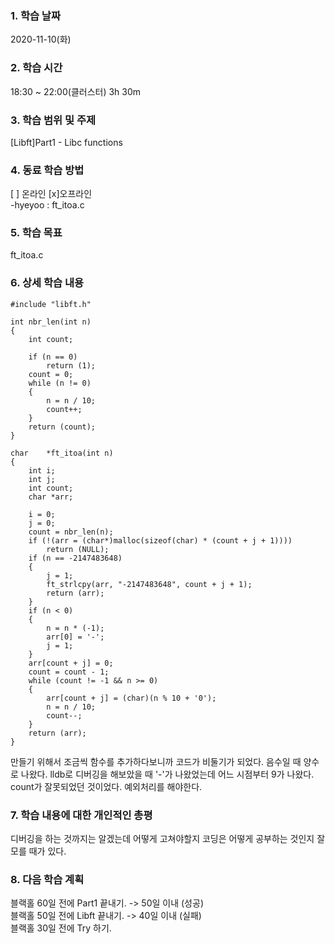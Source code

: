 ### 1. 학습 날짜 
2020-11-10(화)

### 2. 학습 시간
18:30 ~ 22:00(클러스터) 3h 30m

### 3. 학습 범위 및 주제
[Libft]Part1 - Libc functions

### 4. 동료 학습 방법 
[ ] 온라인 [x]오프라인 <br>
-hyeyoo : ft_itoa.c

### 5. 학습 목표
ft_itoa.c

### 6. 상세 학습 내용
```
#include "libft.h"

int	nbr_len(int n)
{
	int count;

	if (n == 0)
		return (1);
	count = 0;
	while (n != 0)
	{
		n = n / 10;
		count++;
	}
	return (count);
}

char	*ft_itoa(int n)
{
	int i;
	int j;
	int count;
	char *arr;

	i = 0;
	j = 0;
	count = nbr_len(n);
	if (!(arr = (char*)malloc(sizeof(char) * (count + j + 1))))
		return (NULL);
	if (n == -2147483648)
	{
		j = 1;
		ft_strlcpy(arr, "-2147483648", count + j + 1);
		return (arr);
	}
	if (n < 0)
	{
		n = n * (-1);
		arr[0] = '-';
		j = 1;
	}
	arr[count + j] = 0;
	count = count - 1;
	while (count != -1 && n >= 0)
	{
		arr[count + j] = (char)(n % 10 + '0');
		n = n / 10;
		count--;
	}
	return (arr);
}
```
만들기 위해서 조금씩 함수를 추가하다보니까 코드가 비둘기가 되었다. 음수일 때 양수로 나왔다. lldb로 디버깅을 해보았을 때 '-'가 나왔었는데 어느 시점부터 9가 나왔다. count가 잘못되었던 것이었다. 
예외처리를 해야한다.

### 7. 학습 내용에 대한 개인적인 총평
디버깅을 하는 것까지는 알겠는데 어떻게 고쳐야할지 코딩은 어떻게 공부하는 것인지 잘 모를 때가 있다.

### 8. 다음 학습 계획
 블랙홀 60일 전에 Part1 끝내기. -> 50일 이내 (성공) <br>
 블랙홀 50일 전에 Libft 끝내기. -> 40일 이내 (실패) <br>
 블랙홀 30일 전에 Try 하기.